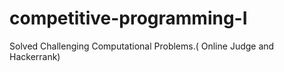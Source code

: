 # competitive-programming-I
 Solved Challenging Computational Problems.( Online Judge and Hackerrank)
